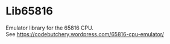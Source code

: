 # Lib65816
Emulator library for the 65816 CPU.<br>
See https://codebutchery.wordpress.com/65816-cpu-emulator/
